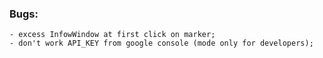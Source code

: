 ### Bugs:
    - excess InfowWindow at first click on marker;
    - don't work API_KEY from google console (mode only for developers);  